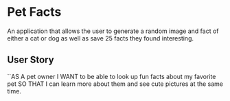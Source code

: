 # Pet Facts
An application that allows the user to generate a random image and fact of either a cat or dog as well as save 25 facts they found interesting.

## User Story

``AS A pet owner
I WANT to be able to look up fun facts about my favorite pet
SO THAT I can learn more about them and see cute pictures at the same time.
```
